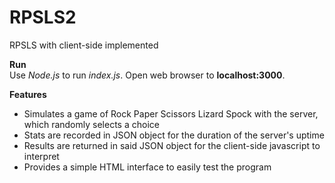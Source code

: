 # RPSLS2
RPSLS with client-side implemented

<b>Run</b><br>
Use <i>Node.js</i> to run <i>index.js</i>. Open web browser to <b>localhost:3000</b>.

<b>Features</b>
<ul>
<li>Simulates a game of Rock Paper Scissors Lizard Spock with the server, which randomly selects a choice</li>
<li>Stats are recorded in JSON object for the duration of the server's uptime</li>
<li>Results are returned in said JSON object for the client-side javascript to interpret</li>
<li>Provides a simple HTML interface to easily test the program</li>
</ul>
